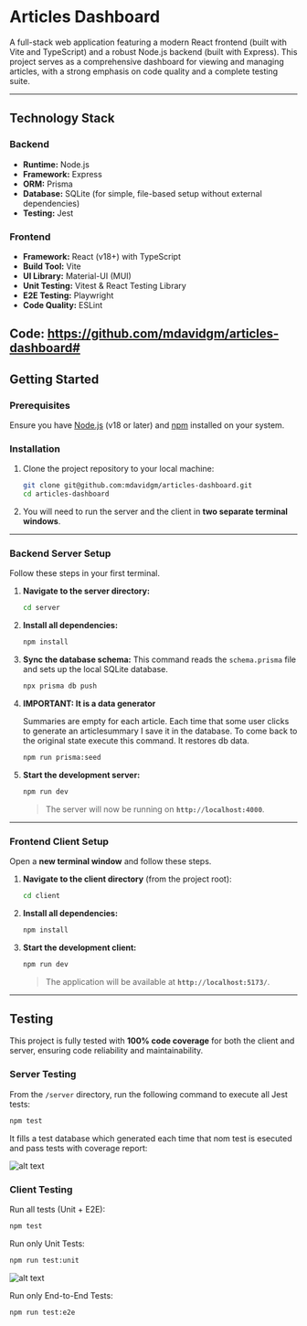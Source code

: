 # Articles Dashboard

A full-stack web application featuring a modern React frontend (built with Vite and TypeScript) and a robust Node.js backend (built with Express). This project serves as a comprehensive dashboard for viewing and managing articles, with a strong emphasis on code quality and a complete testing suite.

---

## Technology Stack

### **Backend**
* **Runtime:** Node.js
* **Framework:** Express
* **ORM:** Prisma
* **Database:** SQLite (for simple, file-based setup without external dependencies)
* **Testing:** Jest

### **Frontend**
* **Framework:** React (v18+) with TypeScript
* **Build Tool:** Vite
* **UI Library:** Material-UI (MUI)
* **Unit Testing:** Vitest & React Testing Library
* **E2E Testing:** Playwright
* **Code Quality:** ESLint

Code: https://github.com/mdavidgm/articles-dashboard#
---

## Getting Started

### Prerequisites

Ensure you have [Node.js](https://nodejs.org/) (v18 or later) and [npm](https://www.npmjs.com/) installed on your system.

### Installation

1.  Clone the project repository to your local machine:
    ```bash
    git clone git@github.com:mdavidgm/articles-dashboard.git
    cd articles-dashboard
    ```

2.  You will need to run the server and the client in **two separate terminal windows**.

---

### Backend Server Setup

Follow these steps in your first terminal.

1.  **Navigate to the server directory:**
    ```bash
    cd server
    ```

2.  **Install all dependencies:**
    ```bash
    npm install
    ```

3.  **Sync the database schema:**
    This command reads the `schema.prisma` file and sets up the local SQLite database.
    ```bash
    npx prisma db push
    ```

4.  **IMPORTANT: It is a data generator**

    Summaries are empty for each article. Each time that some user clicks to generate an articlesummary I save it in the database. To come back to the original state execute this command. It restores db data.

    ```bash
    npm run prisma:seed
    ```

5.  **Start the development server:**
    ```bash
    npm run dev
    ```
    > The server will now be running on **`http://localhost:4000`**.

---

### Frontend Client Setup

Open a **new terminal window** and follow these steps.

1.  **Navigate to the client directory** (from the project root):
    ```bash
    cd client
    ```

2.  **Install all dependencies:**
    ```bash
    npm install
    ```

3.  **Start the development client:**
    ```bash
    npm run dev
    ```
    > The application will be available at **`http://localhost:5173/`**.

---

## Testing

This project is fully tested with **100% code coverage** for both the client and server, ensuring code reliability and maintainability.

### **Server Testing**

From the `/server` directory, run the following command to execute all Jest tests:
```bash
npm test
```
It fills a test database which generated each time that nom test is esecuted and pass tests with coverage report:

![alt text](image.png)

### **Client Testing**

Run all tests (Unit + E2E):
```bash
npm test
```
Run only Unit Tests:
```bash
npm run test:unit
```

![alt text](image-1.png)

Run only End-to-End Tests:
```bash
npm run test:e2e
```

